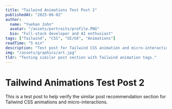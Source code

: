 ```yaml
---
title: "Tailwind Animations Test Post 2"
publishedAt: "2025-08-02"
author:
  name: "Yuehan John"
  avatar: "/assets/portraits/profile.PNG"
  bio: "Full-stack developer and AI enthusiast"
tags: ["Tailwind", "CSS", "UI/UX", "Animations"]
readTime: "5 min"
description: "Test post for Tailwind CSS animation and micro-interaction recommendations."
img: "/assets/graphics/art.jpg"
tldr: "Testing similar post section with Tailwind animation tags."
---
```


# Tailwind Animations Test Post 2

This is a test post to help verify the similar post recommendation section for Tailwind CSS animations and micro-interactions.
